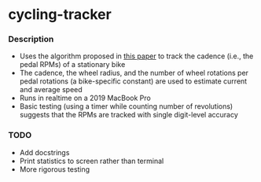 # cycling-tracker

### Description
 - Uses the algorithm proposed in [this paper](https://www.researchgate.net/profile/Ross_Cutler/publication/3813403_Real-time_periodic_motion_detection_analysis_and_applications/links/5969c77baca2728ca6803943/Real-time-periodic-motion-detection-analysis-and-applications.pdf) to track the cadence (i.e., the pedal RPMs) of a stationary bike
 - The cadence, the wheel radius, and the number of wheel rotations per pedal rotations (a bike-specific constant) are used to estimate current and average speed
 - Runs in realtime on a 2019 MacBook Pro
 - Basic testing (using a timer while counting number of revolutions) suggests that the RPMs are tracked with single digit-level accuracy

### TODO
 - Add docstrings
 - Print statistics to screen rather than terminal
 - More rigorous testing
